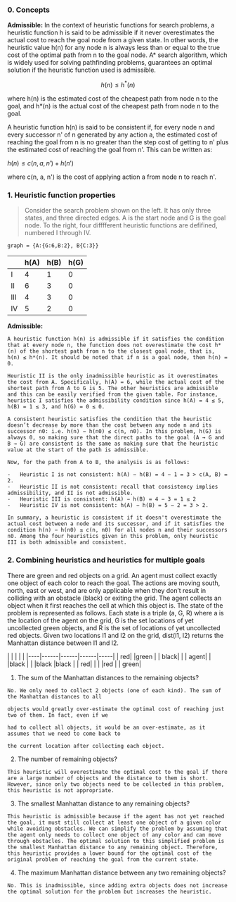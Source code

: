 ### 0. Concepts

**Admissible:**
In the context of heuristic functions for search problems, a heuristic function h is said to be admissible if it never overestimates the actual cost to reach the goal node from a given state. In other words, the heuristic value h(n) for any node n is always less than or equal to the true cost of the optimal path from n to the goal node. A* search algorithm, which is widely used for solving pathfinding problems, guarantees an optimal solution if the heuristic function used is admissible.

$$h(n) \leq h^{*}(n)$$

where h(n) is the estimated cost of the cheapest path from node n to the goal, and h*(n) is the actual cost of the cheapest path from node n to the goal.

A heuristic function h(n) is said to be consistent if, for every node n and every successor n' of n generated by any action a, the estimated cost of reaching the goal from n is no greater than the step cost of getting to n' plus the estimated cost of reaching the goal from n'. This can be written as:

$h(n) \leq c(n, a, n') + h(n')$

where c(n, a, n') is the cost of applying action a from node n to reach n'.


### 1. Heuristic function properties
> Consider the search problem shown on the left. It has only three states, and three directed edges. A is the start node and G is the goal node. To the right, four difffferent heuristic functions are defifined, numbered I through IV.

```
graph = {A:{G:6,B:2}, B{C:3}}
```

|    | h(A) | h(B) | h(G) |
|----|------|------|------|
| I  | 4    | 1    | 0    |
| II | 6    | 3    | 0    |
| III| 4    | 3    | 0    |
| IV | 5    | 2    | 0    |


**Admissible:**
```
A heuristic function h(n) is admissible if it satisfies the condition that at every node n, the function does not overestimate the cost h*(n) of the shortest path from n to the closest goal node, that is, h(n) ≤ h*(n). It should be noted that if n is a goal node, then h(n) = 0.

Heuristic II is the only inadmissible heuristic as it overestimates the cost from A. Specifically, h(A) = 6, while the actual cost of the shortest path from A to G is 5. The other heuristics are admissible and this can be easily verified from the given table. For instance, heuristic I satisfies the admissibility condition since h(A) = 4 ≤ 5, h(B) = 1 ≤ 3, and h(G) = 0 ≤ 0.
```

```
A consistent heuristic satisfies the condition that the heuristic doesn’t decrease by more than the cost between any node n and its successor n0: i.e. h(n) − h(n0) ≤ c(n, n0). In this problem, h(G) is always 0, so making sure that the direct paths to the goal (A → G and B → G) are consistent is the same as making sure that the heuristic value at the start of the path is admissible.

Now, for the path from A to B, the analysis is as follows:

-   Heuristic I is not consistent: h(A) − h(B) = 4 − 1 = 3 > c(A, B) = 2.
-   Heuristic II is not consistent: recall that consistency implies admissibility, and II is not admissible.
-   Heuristic III is consistent: h(A) − h(B) = 4 − 3 = 1 ≤ 2
-   Heuristic IV is not consistent: h(A) − h(B) = 5 − 2 = 3 > 2.

In summary, a heuristic is consistent if it doesn't overestimate the actual cost between a node and its successor, and if it satisfies the condition h(n) − h(n0) ≤ c(n, n0) for all nodes n and their successors n0. Among the four heuristics given in this problem, only heuristic III is both admissible and consistent.
```

### 2. Combining heuristics and heuristics for multiple goals

There are green and red objects on a grid. An agent must collect exactly one object of each color to reach the goal. The actions are moving south, north, east or west, and are only applicable when they don’t result in colliding with an obstacle (black) or exiting the grid. The agent collects an object when it first reaches the cell at which this object is. The state of the problem is represented as follows. Each state is a triple (a, G, R) where a is the location of the agent on the grid, G is the set locations of yet uncollected green objects, and R is the set of locations of yet uncollected red objects. Given two locations l1 and l2 on the grid, dist(l1, l2) returns the Manhattan distance between l1 and l2.


|    |  |  |  |
|----|------|------|------|-----|
| red| |green | | black|
| | agent| | |black |
| |black |black | | red|
| | |red | | green|

1. The sum of the Manhattan distances to the remaining objects?
```
No. We only need to collect 2 objects (one of each kind). The sum of the Manhattan distances to all

objects would greatly over-estimate the optimal cost of reaching just two of them. In fact, even if we

had to collect all objects, it would be an over-estimate, as it assumes that we need to come back to

the current location after collecting each object.
```

2. The number of remaining objects?
```
This heuristic will overestimate the optimal cost to the goal if there are a large number of objects and the distance to them is short. However, since only two objects need to be collected in this problem, this heuristic is not appropriate.
```


3. The smallest Manhattan distance to any remaining objects?
```
This heuristic is admissible because if the agent has not yet reached the goal, it must still collect at least one object of a given color while avoiding obstacles. We can simplify the problem by assuming that the agent only needs to collect one object of any color and can move through obstacles. The optimal solution to this simplified problem is the smallest Manhattan distance to any remaining object. Therefore, this heuristic provides a lower bound for the optimal cost of the original problem of reaching the goal from the current state.
```

4. The maximum Manhattan distance between any two remaining objects?
```
No. This is inadmissible, since adding extra objects does not increase the optimal solution for the problem but increases the heuristic.
```


